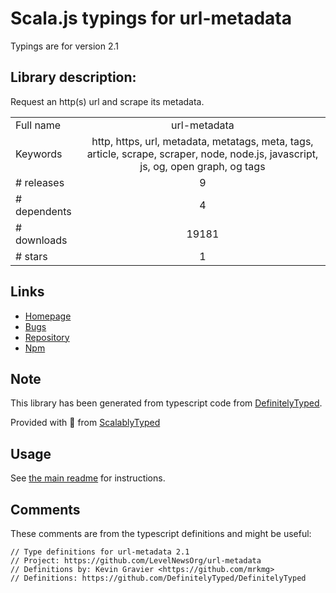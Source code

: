 
# Scala.js typings for url-metadata

Typings are for version 2.1

## Library description:
Request an http(s) url and scrape its metadata.

|                    |                 |
| ------------------ | :-------------: |
| Full name          | url-metadata |
| Keywords           | http, https, url, metadata, metatags, meta, tags, article, scrape, scraper, node, node.js, javascript, js, og, open graph, og tags |
| # releases         | 9 |
| # dependents       | 4 |
| # downloads        | 19181 |
| # stars            | 1 |

## Links
- [Homepage](https://github.com/LevelNewsOrg/url-metadata#readme)
- [Bugs](https://github.com/LevelNewsOrg/url-metadata/issues)
- [Repository](https://github.com/LevelNewsOrg/url-metadata)
- [Npm](https://www.npmjs.com/package/url-metadata)
    


## Note
This library has been generated from typescript code from [DefinitelyTyped](https://definitelytyped.org).

Provided with :purple_heart: from [ScalablyTyped](https://github.com/oyvindberg/ScalablyTyped)

## Usage
See [the main readme](../../readme.md) for instructions.

## Comments

These comments are from the typescript definitions and might be useful:
```
// Type definitions for url-metadata 2.1
// Project: https://github.com/LevelNewsOrg/url-metadata
// Definitions by: Kevin Gravier <https://github.com/mrkmg>
// Definitions: https://github.com/DefinitelyTyped/DefinitelyTyped

```

